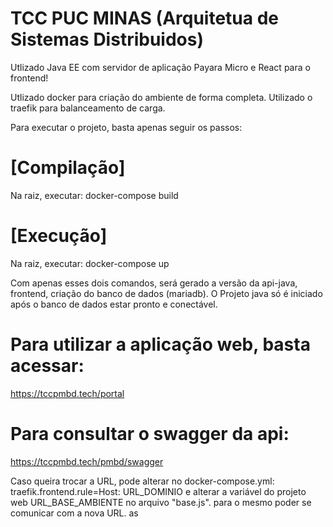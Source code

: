 # TCC PUC MINAS (Arquitetua de Sistemas Distribuidos)
Utlizado Java EE com servidor de aplicação Payara Micro e React para o frontend!

Utlizado docker para criação do ambiente de forma completa.
Utilizado o traefik para balanceamento de carga.

Para executar o projeto, basta apenas seguir os passos:

# [Compilação]
  Na raiz, executar: docker-compose build    
# [Execução]
  Na raiz, executar: docker-compose up

Com apenas esses dois comandos, será gerado a versão da api-java, frontend, criação do banco de dados (mariadb).
O Projeto java só é iniciado após o banco de dados estar pronto e conectável.

# Para utilizar a aplicação web, basta acessar:
  https://tccpmbd.tech/portal

# Para consultar o swagger da api:
  https://tccpmbd.tech/pmbd/swagger

Caso queira trocar a URL, pode alterar no docker-compose.yml:
  traefik.frontend.rule=Host: URL_DOMINIO
e alterar a variável do projeto web URL_BASE_AMBIENTE no arquivo "base.js". para o mesmo poder se comunicar com a nova URL.
as
